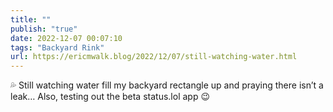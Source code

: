 ```yaml
---
title: ""
publish: "true"
date: 2022-12-07 00:07:10
tags: "Backyard Rink"
url: https://ericmwalk.blog/2022/12/07/still-watching-water.html
---
```


<p>💦 Still watching water fill my backyard rectangle up and praying there isn’t a leak… Also, testing out the beta status.lol app 😉</p>